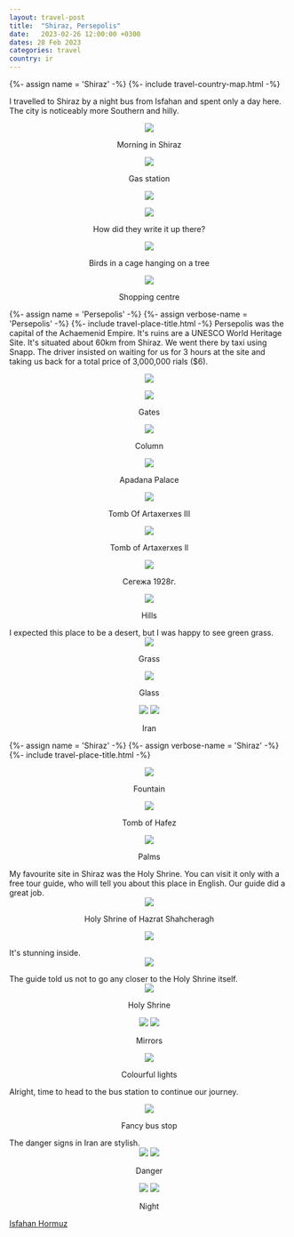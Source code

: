 ```yaml
---
layout: travel-post
title:  "Shiraz, Persepolis"
date:   2023-02-26 12:00:00 +0300
dates: 28 Feb 2023
categories: travel
country: ir
---
```

{%- assign name = 'Shiraz' -%}
{%- include travel-country-map.html -%}

I travelled to Shiraz by a night bus from Isfahan and spent only a day here. The city is noticeably more Southern and hilly.
<center>
<img src="{{site.baseurl}}/assets/img/shiraz/1.jpg" />
<p class="image-label">
Morning in Shiraz
</p>
</center>
<center>
<img src="{{site.baseurl}}/assets/img/shiraz/2.jpg" />
<p class="image-label">
Gas station
</p>
</center>
<center>
<img src="{{site.baseurl}}/assets/img/shiraz/3.jpg" />
<p class="image-label">
</p>
</center>
<center>
    <div class="side-by-side">
        <div>
            <img src="{{site.baseurl}}/assets/img/shiraz/4.jpg" />
            <p class="image-label">How did they write it up there?</p>
        </div>
        <div>
            <img src="{{site.baseurl}}/assets/img/shiraz/5.jpg" />
            <p class="image-label">Birds in a cage hanging on a tree</p>
        </div>
    </div>
</center>
<center>
<img src="{{site.baseurl}}/assets/img/shiraz/6.jpg" />
<p class="image-label">Shopping centre</p>
</center>

{%- assign name = 'Persepolis' -%}
{%- assign verbose-name = 'Persepolis' -%}
{%- include travel-place-title.html -%}
Persepolis was the capital of the Achaemenid Empire. It's ruins are a UNESCO World Heritage Site.
It's situated about 60km from Shiraz. We went there by taxi using Snapp. The driver insisted on waiting for us for 3 hours at the site and taking us back for a total price of 3,000,000 rials ($6).
<center>
<img src="{{site.baseurl}}/assets/img/shiraz/7.jpg" />
<p class="image-label">
</p>
</center>
<center>
<img src="{{site.baseurl}}/assets/img/shiraz/8.jpg" />
<p class="image-label">Gates</p>
</center>
<center>
<img src="{{site.baseurl}}/assets/img/shiraz/9.jpg" />
<p class="image-label">Column</p>
</center>
<center>
<img src="{{site.baseurl}}/assets/img/shiraz/10.jpg" />
<p class="image-label">Apadana Palace</p>
</center>
<center>
<img src="{{site.baseurl}}/assets/img/shiraz/11.jpg" />
<p class="image-label">Tomb Of Artaxerxes III</p>
</center>
<center>
<img src="{{site.baseurl}}/assets/img/shiraz/12.jpg" />
<p class="image-label">Tomb of Artaxerxes ll</p>
</center>
<center>
<img src="{{site.baseurl}}/assets/img/shiraz/12-1.jpg" />
<p class="image-label">Сегежа 1928г.</p>
</center>
<center>
<img src="{{site.baseurl}}/assets/img/shiraz/13.jpg" />
<p class="image-label">Hills</p>
</center>
I expected this place to be a desert, but I was happy to see green grass.
<center>
<img src="{{site.baseurl}}/assets/img/shiraz/14.jpg" />
<p class="image-label">Grass</p>
</center>
<center>
<img src="{{site.baseurl}}/assets/img/shiraz/15.jpg" />
<p class="image-label">Glass</p>
</center>
<center>
    <div class="side-by-side">
        <img src="{{site.baseurl}}/assets/img/shiraz/31.jpg" />
        <img src="{{site.baseurl}}/assets/img/shiraz/32.jpg" />
    </div>
    <p class="image-label">Iran</p>
</center>

{%- assign name = 'Shiraz' -%}
{%- assign verbose-name = 'Shiraz' -%}
{%- include travel-place-title.html -%}

<center>
<img src="{{site.baseurl}}/assets/img/shiraz/16.jpg" />
<p class="image-label">Fountain</p>
</center>
<center>
    <div class="side-by-side">
        <div>
            <img src="{{site.baseurl}}/assets/img/shiraz/17.jpg" />
            <p class="image-label">Tomb of Hafez</p>
        </div>
        <div>
            <img src="{{site.baseurl}}/assets/img/shiraz/18.jpg" />
            <p class="image-label">Palms</p>
        </div>
    </div>
</center>
My favourite site in Shiraz was the Holy Shrine. You can visit it only with a free tour guide, who will tell you about this place in English. Our guide did a great job.
<center>
<img src="{{site.baseurl}}/assets/img/shiraz/19.jpg" />
<p class="image-label">Holy Shrine of Hazrat Shahcheragh</p>
</center>
<center>
<img src="{{site.baseurl}}/assets/img/shiraz/20.jpg" />
<p class="image-label"></p>
</center>
It's stunning inside.
<center>
<img src="{{site.baseurl}}/assets/img/shiraz/21.jpg" />
<p class="image-label"></p>
</center>
The guide told us not to go any closer to the Holy Shrine itself.
<center>
<img src="{{site.baseurl}}/assets/img/shiraz/22.jpg" />
<p class="image-label">Holy Shrine</p>
</center>
<center>
    <div class="side-by-side">
        <img src="{{site.baseurl}}/assets/img/shiraz/23.jpg" />
        <img src="{{site.baseurl}}/assets/img/shiraz/24.jpg" />
    </div>
    <p class="image-label">Mirrors</p>
</center>
<center>
<img src="{{site.baseurl}}/assets/img/shiraz/25.jpg" />
<p class="image-label">Colourful lights</p>
</center>

Alright, time to head to the bus station to continue our journey.
<center>
<img src="{{site.baseurl}}/assets/img/shiraz/26.jpg" />
<p class="image-label">Fancy bus stop</p>
</center>
The danger signs in Iran are stylish.
<center>
    <div class="side-by-side">
        <img src="{{site.baseurl}}/assets/img/shiraz/27.jpg" />
        <img src="{{site.baseurl}}/assets/img/shiraz/28.jpg" />
    </div>
    <p class="image-label">Danger</p>
</center>
<center>
    <div class="side-by-side">
        <img src="{{site.baseurl}}/assets/img/shiraz/29.jpg" />
        <img src="{{site.baseurl}}/assets/img/shiraz/30.jpg" />
    </div>
    <p class="image-label">Night</p>
</center>

<a class="prev" href="/travel/2023/isfahan">
Isfahan
</a>
<a class="next" href="/travel/2023/hormuz">
Hormuz
</a>